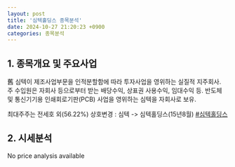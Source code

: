 ```yaml
---
layout: post
title: '심텍홀딩스 종목분석'
date: 2024-10-27 21:20:23 +0900
categories: 종목분석
---
```


## 1. 종목개요 및 주요사업

舊 심텍이 제조사업부문을 인적분할함에 따라 투자사업을 영위하는 실질적 지주회사. 주 수입원은 자회사 등으로부터 받는 배당수익, 상표권 사용수익, 임대수익 등. 반도체 및 통신기기용 인쇄회로기판(PCB) 사업을 영위하는 심텍을 자회사로 보유. 

최대주주는 전세호 외(56.22%) 상호변경 : 심텍 -> 심텍홀딩스(15년8월)
[#심텍홀딩스](#)

## 2. 시세분석

No price analysis available
